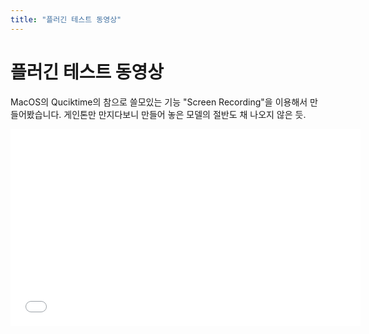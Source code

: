 ```yaml
---
title: "플러긴 테스트 동영상"
---
```

# 플러긴 테스트 동영상


MacOS의 Quciktime의 참으로 쓸모있는 기능 "Screen Recording"을 이용해서 만들어봤습니다. 게인톤만 만지다보니 만들어 놓은 모델의 절반도 채 나오지 않은 듯.







<iframe width="560" height="315" src="//www.youtube.com/embed/V471LXv92Q0" frameborder="0" allowfullscreen=""></iframe>





